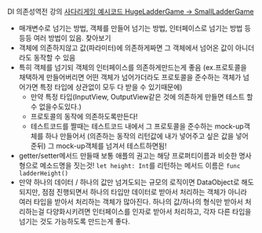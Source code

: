 DI 의존성역전 강의
[사다리게임 예시코드 HugeLadderGame -> SmallLadderGame](https://gist.github.com/godrm/f835c2f682a70be68dfe50af535c882e)
- 매개변수로 넘기는 방법, 객체를 만들어 넘기는 방법, 인터페이스로 넘기는 방법 등등등 여러 방법이 있음. 찾아보기
- 객체에 의존하지않고 값(파라미터)에 의존하게짜면 그 객체에서 넘어온 값이 아니더라도 동작할 수 있음
- 특히 객체를 넘기되 객체의 인터페이스를 의존하게만드는게 좋음 (ex.프로토콜을 채택하게 만들어버리면 어떤 객체가 넘어가더라도 프로토콜을 준수하는 객체가 넘어가면 특정 타입에 상관없이 모두 다 받을 수 있기때문에)
  - 만약 특정 타입(InputView, OutputView같은 것에 의존하게 만들면 테스트 할 수 없을수도있다.)
  - 프로토콜의 동작에 의존하도록만든다!
  - 테스트코드를 짤때는 테스트코드 내에서 그 프로토콜을 준수하는 mock-up객체를 하나 만들어서 (의존하는 동작의 리턴값에 내가 넣어주고 싶은 값을 넣어준뒤) 그 mock-up객체를 넘겨서 테스트하면됨!
- getter/setter메서드 만들때 보통 애플의 권고는 해당 프로퍼티이름과 비슷한 명사형으로 메소드명을 짓는것! `let height: Int`를 리턴하는 메서드 이름은 `func ladderHeight()`
- 만약 하나의 데이터 / 하나의 값만 넘겨도되는 규모의 로직이면 DataObject로 해도되지만, 점점 진행되면서 하나의 타입만 데이터로 받아서 처리하는 객체가 아니라 여러 타입을 받아서 처리하는 객체가 많아진다. 하나의 값/하나의 형식만 받아서 처리하는걸 다양화시키려면 인터페이스를 인자로 받아서 처리하고, 각자 다른 타입을 넘기는 것도 가능하도록 만드는게 좋다.
